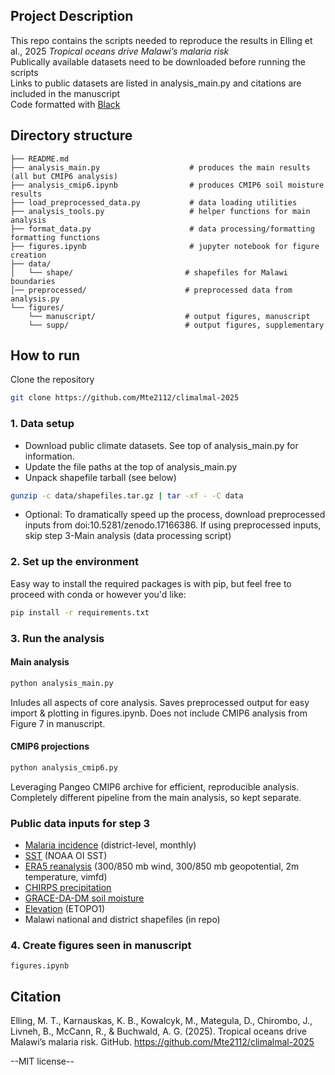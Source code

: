 ## Project Description

This repo contains the scripts needed to reproduce the results in Elling et al., 2025 *Tropical oceans drive Malawi’s malaria risk*  
Publically available datasets need to be downloaded before running the scripts  
Links to public datasets are listed in analysis_main.py and citations are included in the manuscript  
Code formatted with [Black](https://pypi.org/project/black/)

## Directory structure

```
├── README.md                           
├── analysis_main.py                    # produces the main results (all but CMIP6 analysis) 
├── analysis_cmip6.ipynb                # produces CMIP6 soil moisture results
├── load_preprocessed_data.py           # data loading utilities 
├── analysis_tools.py                   # helper functions for main analysis
├── format_data.py                      # data processing/formatting formatting functions 
├── figures.ipynb                       # jupyter notebook for figure creation 
├── data/
│   └── shape/                         # shapefiles for Malawi boundaries
│── preprocessed/                      # preprocessed data from analysis.py
└── figures/                           
    └── manuscript/                    # output figures, manuscript
    └── supp/                          # output figures, supplementary
```

## How to run  
Clone the repository  
```bash
git clone https://github.com/Mte2112/climalmal-2025  
```  

### 1. Data setup
- Download public climate datasets. See top of analysis_main.py for information.  
- Update the file paths at the top of analysis_main.py
- Unpack shapefile tarball (see below)
```bash
gunzip -c data/shapefiles.tar.gz | tar -xf - -C data
```  
- Optional: To dramatically speed up the process, download preprocessed inputs from doi:10.5281/zenodo.17166386. If using preprocessed inputs, skip step 3-Main analysis (data processing script)

### 2. Set up the environment
Easy way to install the required packages is with pip, but feel free to proceed with conda or however you'd like:
```bash
pip install -r requirements.txt
```

### 3. Run the analysis

#### Main analysis   
```bash
python analysis_main.py
```
Inludes all aspects of core analysis. Saves preprocessed output for easy import & plotting in figures.ipynb. Does not include CMIP6 analysis from Figure 7 in manuscript. 

#### CMIP6 projections 
```bash
python analysis_cmip6.py
```
Leveraging Pangeo CMIP6 archive for efficient, reproducible analysis. Completely different pipeline from the main analysis, so kept separate.  

### Public data inputs for step 3
- [Malaria incidence](10.5281/zenodo.17161438) (district-level, monthly)
- [SST](https://climatedataguide.ucar.edu/climate-data/sst-data-noaa-optimal-interpolation-oi-sst-analysis-version-2-oisstv2-1x1) (NOAA OI SST)
- [ERA5 reanalysis](https://cds.climate.copernicus.eu/datasets/reanalysis-era5-single-levels-monthly-means?tab=overview) (300/850 mb wind, 300/850 mb geopotential, 2m temperature, vimfd)
- [CHIRPS precipitation](https://www.chc.ucsb.edu/data/chirps)    
- [GRACE-DA-DM soil moisture](https://disc.gsfc.nasa.gov/datasets/GRACEDADM_CLSM025GL_7D_3.0/summary?keywords=grace%20soil%20moisture) 
- [Elevation](https://www.ngdc.noaa.gov/mgg/global/relief/ETOPO1/tiled/) (ETOPO1)
- Malawi national and district shapefiles (in repo)

### 4. Create figures seen in manuscript
`figures.ipynb` 


## Citation

Elling, M. T., Karnauskas, K. B., Kowalcyk, M., Mategula, D., Chirombo, J., Livneh, B., McCann, R., & Buchwald, A. G. (2025). Tropical oceans drive Malawi’s malaria risk. GitHub. https://github.com/Mte2112/climalmal-2025

--MIT license--
